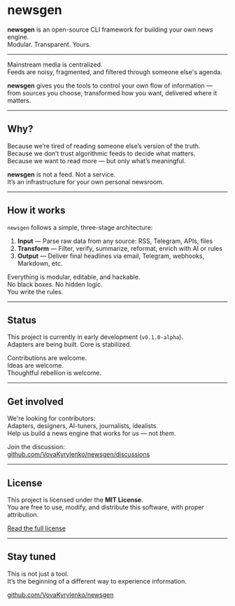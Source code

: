# newsgen

**newsgen** is an open-source CLI framework for building your own news engine.  
Modular. Transparent. Yours.

---

Mainstream media is centralized.  
Feeds are noisy, fragmented, and filtered through someone else's agenda.

**newsgen** gives you the tools to control your own flow of information —  
from sources you choose, transformed how you want, delivered where it matters.

---

## Why?

Because we’re tired of reading someone else’s version of the truth.  
Because we don’t trust algorithmic feeds to decide what matters.  
Because we want to read more — but only what’s meaningful.

**newsgen** is not a feed. Not a service.  
It’s an infrastructure for your own personal newsroom.

---

## How it works

`newsgen` follows a simple, three-stage architecture:

1. **Input** — Parse raw data from any source: RSS, Telegram, APIs, files
2. **Transform** — Filter, verify, summarize, reformat, enrich with AI or rules
3. **Output** — Deliver final headlines via email, Telegram, webhooks, Markdown, etc.

Everything is modular, editable, and hackable.  
No black boxes. No hidden logic.  
You write the rules.

---

## Status

This project is currently in early development (`v0.1.0-alpha`).  
Adapters are being built. Core is stabilized.

Contributions are welcome.  
Ideas are welcome.  
Thoughtful rebellion is welcome.

---

## Get involved

We're looking for contributors:  
Adapters, designers, AI-tuners, journalists, idealists.  
Help us build a news engine that works for _us_ — not _them_.

Join the discussion:  
[github.com/VovaKyrylenko/newsgen/discussions](https://github.com/VovaKyrylenko/newsgen/discussions)

---

## License

This project is licensed under the **MIT License**.  
You are free to use, modify, and distribute this software, with proper attribution.

[Read the full license](./LICENSE)

---

## Stay tuned

This is not just a tool.  
It’s the beginning of a different way to experience information.

[github.com/VovaKyrylenko/newsgen](https://github.com/VovaKyrylenko/newsgen/)
